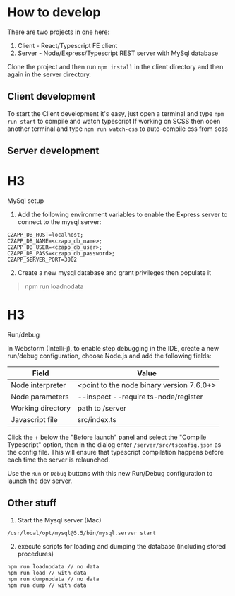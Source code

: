How to develop
==============

There are two projects in one here:

1) Client - React/Typescript FE client
2) Server - Node/Express/Typescript REST server with MySql database

Clone the project and then run `npm install` in the client directory and then again in the server directory.


Client development
------------------
To start the Client development it's easy, just open a terminal and type `npm run start` to compile and watch typescript
If working on SCSS then open another terminal and type `npm run watch-css` to auto-compile css from scss

Server development
------------------

# H3
MySql setup

1. Add the following environment variables to enable the Express server to connect to the mysql server:
```
CZAPP_DB_HOST=localhost;
CZAPP_DB_NAME=<czapp_db_name>;
CZAPP_DB_USER=<czapp_db_user>;
CZAPP_DB_PASS=<czapp_db_password>;
CZAPP_SERVER_PORT=3002
```

2. Create a new mysql database and grant privileges then populate it
> npm run loadnodata

# H3
Run/debug

In Webstorm (Intelli-j), to enable step debugging in the IDE, create a new run/debug configuration, choose Node.js and
add the following fields:

Field | Value
--- | ---
Node interpreter | <point to the node binary version 7.6.0+>
Node parameters | --inspect --require ts-node/register
Working directory | path to /server
Javascript file | src/index.ts

Click the + below the "Before launch" panel and select the "Compile Typescript" option, then in the dialog enter
`/server/src/tsconfig.json` as the config file. This will ensure that typescript compilation happens before each time
the server is relaunched.

Use the `Run` or `Debug` buttons with this new Run/Debug configuration to launch the dev server.

Other stuff
-----------

1. Start the Mysql server (Mac)
```
/usr/local/opt/mysql@5.5/bin/mysql.server start
```

2. execute scripts for loading and dumping the database (including stored procedures)

```
npm run loadnodata // no data
npm run load // with data
npm run dumpnodata // no data
npm run dump // with data
```